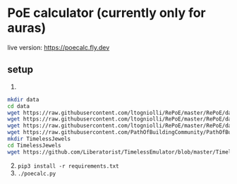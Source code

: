 # PoE calculator (currently only for auras)

live version: https://poecalc.fly.dev

## setup

1.
```sh
mkdir data
cd data
wget https://raw.githubusercontent.com/ltogniolli/RePoE/master/RePoE/data/gems.json
wget https://raw.githubusercontent.com/ltogniolli/RePoE/master/RePoE/data/stat_translations/aura_skill.json
wget https://raw.githubusercontent.com/ltogniolli/RePoE/master/RePoE/data/stat_translations/curse_skill.json
wget https://raw.githubusercontent.com/PathOfBuildingCommunity/PathOfBuilding/dev/src/Data/LegionPassives.lua
mkdir TimelessJewels
cd TimelessJewels
wget https://github.com/Liberatorist/TimelessEmulator/blob/master/TimelessEmulator/Build/Output/TimelessJewels/TimelessJewels.zip?raw=true
```
2. `pip3 install -r requirements.txt`
3. `./poecalc.py`
